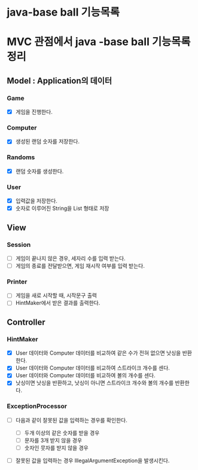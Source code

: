 # java-base ball 기능목록

# MVC 관점에서 java -base ball 기능목록 정리
## Model : Application의 데이터
### Game
- [x] 게임을 진행한다.
### Computer
- [x] 생성된 랜덤 숫자를 저장한다.
### Randoms
- [x] 랜덤 숫자를 생성한다.
### User
- [x] 입력값을 저장한다.
- [x] 숫자로 이루어진 String을 List 형태로 저장

## View
### Session
- [ ] 게임이 끝나지 않은 경우, 세자리 수를 입력 받는다.
- [ ] 게임의 종료를 전달받으면, 게임 재시작 여부를 입력 받는다.
### Printer
- [ ] 게임을 새로 시작할 때, 시작문구 출력
- [ ] HintMaker에서 받은 결과를 출력한다.
## Controller
### HintMaker
- [x] User 데이터와 Computer 데이터를 비교하여 같은 수가 전혀 없으면 낫싱을 반환한다.
- [x] User 데이터와 Computer 데이터를 비교하여 스트라이크 개수를 센다.
- [x] User 데이터와 Computer 데이터를 비교하여 볼의 개수를 센다.
- [x] 낫싱이면 낫싱을 반환하고, 낫싱이 아니면 스트라이크 개수와 볼의 개수를 반환한다.

### ExceptionProcessor
- [ ] 다음과 같이 잘못된 값을 입력하는 경우를 확인한다. 
  - [ ] 두개 이상의 같은 숫자를 받을 경우
  - [ ] 문자를 3개 받지 않을 경우
  - [ ] 숫자인 뭇자를 받지 않을 경우
- [ ] 잘못된 값을 입력하는 경우  IllegalArgumentException을 발생시킨다.

